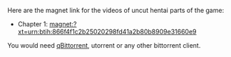 Here are the magnet link for the videos of uncut hentai parts of the game:

- Chapter 1: <a href="https://tinyurl.com/vc9mtv8c">magnet:?xt=urn:btih:866f4f1c2b25020298fd41a2b80b8909e31660e9</a>

You would need [qBittorrent](https://www.qbittorrent.org/), utorrent or any other bittorrent client.
